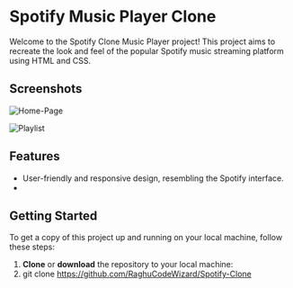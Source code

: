 # Spotify Music Player Clone 

Welcome to the Spotify Clone Music Player project! This project aims to recreate the look and feel of the popular Spotify music streaming platform using HTML and CSS.

## Screenshots
![Home-Page](https://github.com/RaghuCodeWizard/Spotify-Clone/assets/137168147/3a9e2f0e-2643-44ae-a5da-dfa24a6128ec)

![Playlist](https://github.com/RaghuCodeWizard/Spotify-Clone/assets/137168147/2b5a22be-e436-42ca-937d-e2dc5a6e26ab)


## Features

- User-friendly and responsive design, resembling the Spotify interface.
- 
## Getting Started

To get a copy of this project up and running on your local machine, follow these steps:

1. **Clone** or **download** the repository to your local machine:
2. 
   git clone https://github.com/RaghuCodeWizard/Spotify-Clone
